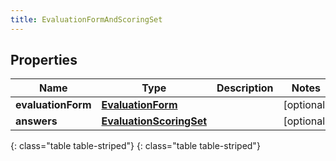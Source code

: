 ```yaml
---
title: EvaluationFormAndScoringSet
---
```


## Properties

| Name | Type | Description | Notes |
| ------------ | ------------- | ------------- | ------------- |
| **evaluationForm** | [**EvaluationForm**](EvaluationForm.html) |  |  [optional] |
| **answers** | [**EvaluationScoringSet**](EvaluationScoringSet.html) |  |  [optional] |
{: class="table table-striped"}
{: class="table table-striped"}



